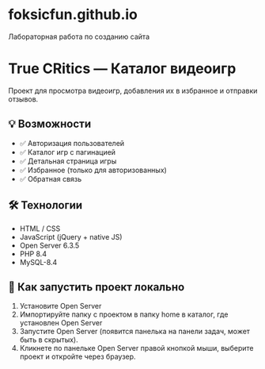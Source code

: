 # foksicfun.github.io
Лабораторная работа по созданию сайта


# True CRitics — Каталог видеоигр

Проект для просмотра видеоигр, добавления их в избранное и отправки отзывов.

## 💡 Возможности

- ✅ Авторизация пользователей
- ✅ Каталог игр с пагинацией
- ✅ Детальная страница игры
- ✅ Избранное (только для авторизованных)
- ✅ Обратная связь

## 🛠 Технологии

- HTML / CSS
- JavaScript (jQuery + native JS)
- Open Server 6.3.5
- PHP 8.4
- MySQL-8.4

## 📌 Как запустить проект локально

1. Установите Open Server
2. Импортируйте папку с проектом в папку home в каталог, где установлен Open Server
3. Запустите Open Server (появится панелька на панели задач, может быть в скрытых).
4. Кликнете по панельке Open Server правой кнопкой мыши, выберите проект и откройте через браузер.
